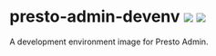 # presto-admin-devenv [![][layers-badge]][layers-link] [![][version-badge]][dockerhub-link]
           
[layers-badge]: https://images.microbadger.com/badges/image/prestosql/presto-admin-devenv.svg
[layers-link]: https://microbadger.com/images/prestosql/presto-admin-devenv
[version-badge]: https://images.microbadger.com/badges/version/prestosql/presto-admin-devenv.svg
[dockerhub-link]: https://hub.docker.com/r/prestosql/presto-admin-devenv

A development environment image for Presto Admin.
